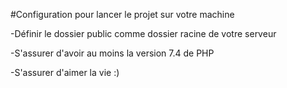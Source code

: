 #Configuration pour lancer le projet sur votre machine

-Définir le dossier public comme dossier racine de votre serveur

-S'assurer d'avoir au moins la version 7.4 de PHP

-S'assurer d'aimer la vie  :) 
